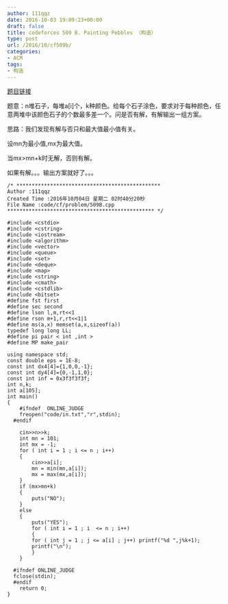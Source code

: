 ```yaml
---
author: 111qqz
date: 2016-10-03 19:09:23+00:00
draft: false
title: codeforces 509 B. Painting Pebbles （构造）
type: post
url: /2016/10/cf509b/
categories:
- ACM
tags:
- 构造
---
```


[题目链接](http://codeforces.com/problemset/problem/509/B)

题意：n堆石子，每堆a[i]个，k种颜色。给每个石子涂色，要求对于每种颜色，任意两堆中该颜色石子的个数最多差一个。问是否有解，有解输出一组方案。

思路：我们发现有解与否只和最大值最小值有关。

设mn为最小值,mx为最大值。

当mx>mn+k时无解，否则有解。

如果有解。。。输出方案就好了。。。

    
    /* ***********************************************
    Author :111qqz
    Created Time :2016年10月04日 星期二 02时40分20秒
    File Name :code/cf/problem/509B.cpp
    ************************************************ */
    
    #include <cstdio>
    #include <cstring>
    #include <iostream>
    #include <algorithm>
    #include <vector>
    #include <queue>
    #include <set>
    #include <deque>
    #include <map>
    #include <string>
    #include <cmath>
    #include <cstdlib>
    #include <bitset>
    #define fst first
    #define sec second
    #define lson l,m,rt<<1
    #define rson m+1,r,rt<<1|1
    #define ms(a,x) memset(a,x,sizeof(a))
    typedef long long LL;
    #define pi pair < int ,int >
    #define MP make_pair
    
    using namespace std;
    const double eps = 1E-8;
    const int dx4[4]={1,0,0,-1};
    const int dy4[4]={0,-1,1,0};
    const int inf = 0x3f3f3f3f;
    int n,k;
    int a[105];
    int main()
    {
    	#ifndef  ONLINE_JUDGE 
    	freopen("code/in.txt","r",stdin);
      #endif
    
    	cin>>n>>k;
    	int mn = 101;
    	int mx = -1;
    	for ( int i = 1 ; i <= n ; i++)
    	{
    	    cin>>a[i];
    	    mn = min(mn,a[i]);
    	    mx = max(mx,a[i]);
    	}
    	if (mx>mn+k)
    	{
    	    puts("NO");
    	}
    	else
    	{
    	    puts("YES");
    	    for ( int i = 1 ; i  <= n ; i++)
    	    {
    		for ( int j = 1 ; j <= a[i] ; j++) printf("%d ",j%k+1);
    		printf("\n");
    	    }
    	}
    
      #ifndef ONLINE_JUDGE  
      fclose(stdin);
      #endif
        return 0;
    }
    



